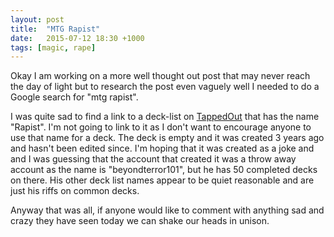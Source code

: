 ```yaml
---
layout: post
title:  "MTG Rapist"
date:   2015-07-12 18:30 +1000
tags: [magic, rape]
---
```


Okay I am working on a more well thought out post that may never reach the day 
of light but to research the post even vaguely well I needed to do a Google 
search for "mtg rapist". 

I was quite sad to find a link to a deck-list on [TappedOut][1] that has the 
name "Rapist". I'm not going to link to it as I don't want to encourage anyone 
to use that name for a deck. The deck is empty and it was created 3 years ago 
and hasn't been edited since. I'm hoping that it was created as a joke and and 
I was guessing that the account that created it was a throw away account as the 
name is "beyondterror101", but he has 50 completed decks on there. His other 
deck list names appear to be quiet reasonable and are just his riffs on common 
decks.

Anyway that was all, if anyone would like to comment with anything sad and 
crazy they have seen today we can shake our heads in unison.

[1]: http://tappedout.net/
